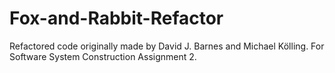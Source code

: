 # Fox-and-Rabbit-Refactor

Refactored code originally made by David J. Barnes and Michael Kölling. For Software System Construction Assignment 2.
